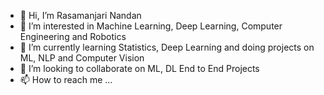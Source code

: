 - 👋 Hi, I’m Rasamanjari Nandan
- 👀 I’m interested in Machine Learning, Deep Learning, Computer Engineering and Robotics
- 🌱 I’m currently learning Statistics, Deep Learning and doing projects on ML, NLP and Computer Vision
- 💞️ I’m looking to collaborate on ML, DL End to End Projects
- 📫 How to reach me ...

<!---
rnandan-97/rnandan-97 is a ✨ special ✨ repository because its `README.md` (this file) appears on your GitHub profile.
You can click the Preview link to take a look at your changes.
--->
